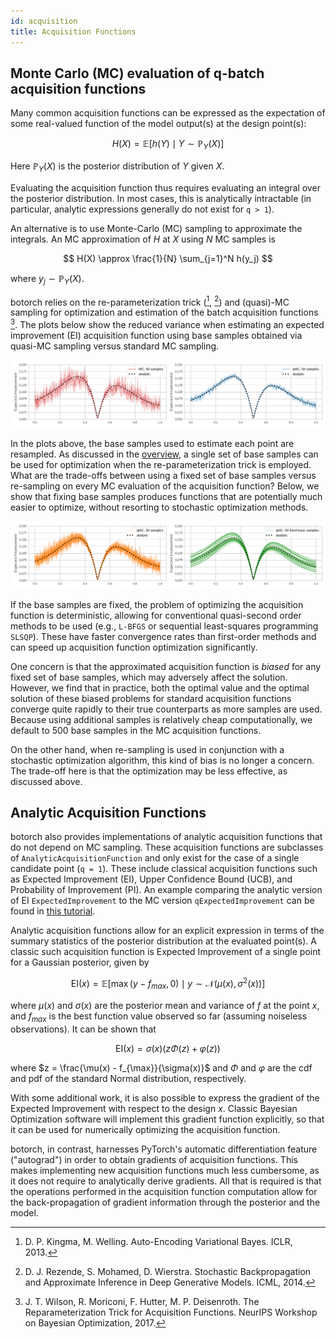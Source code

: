 ```yaml
---
id: acquisition
title: Acquisition Functions
---
```


## Monte Carlo (MC) evaluation of q-batch acquisition functions

Many common acquisition functions can be expressed as the expectation of some
real-valued function of the model output(s) at the design point(s):

$$ H(X) = \mathbb{E}\bigl[ h(Y) \mid Y \sim \mathbb{P}_Y(X) \bigr] $$

Here $\mathbb{P}_Y(X)$ is the posterior distribution of $Y$ given $X$.

Evaluating the acquisition function thus requires evaluating an integral over
the posterior distribution. In most cases, this is analytically intractable (in
particular, analytic expressions generally do not exist for `q > 1`).

An alternative is to use Monte-Carlo (MC) sampling to approximate the integrals.
An MC approximation of $H$ at $X$ using $N$ MC samples is

$$ H(X) \approx \frac{1}{N} \sum_{j=1}^N h(y_j) $$

where $y_j \sim \mathbb{P}_Y(X)$.

botorch relies on the re-parameterization trick ([^KingmaWelling2014], [^Rezende2014])
and (quasi)-MC sampling for optimization and estimation of the batch acquisition functions [^Wilson2017].
 The plots below show the reduced variance when estimating an expected improvement (EI) acquisition function using base
samples obtained via quasi-MC sampling versus standard MC sampling.

![MC_qMC](assets/EI_MC_qMC.png)

In the plots above, the base samples used to estimate each point are resampled.
As discussed in the [overview](./overview), a single set of base samples can be
used for optimization when the re-parameterization trick is employed. What are the
trade-offs between using a fixed set of base samples versus re-sampling on every
MC evaluation of the acquisition function? Below, we show that fixing base samples
produces functions that are potentially much easier to optimize, without resorting to
stochastic optimization methods.

![resampling_fixed](assets/EI_resampling_fixed.png)

If the base samples are fixed, the problem of optimizing the acquisition function
is deterministic, allowing for conventional quasi-second order methods to be used (e.g., `L-BFGS` or sequential
least-squares programming `SLSQP`). These have faster convergence rates than first-order
methods and can speed up acquisition function optimization significantly.

One concern is that the approximated acquisition function is *biased* for any
fixed set of base samples, which may adversely affect the solution. However, we find
that in practice, both the optimal value and the optimal solution of these biased problems
for standard acquisition functions converge quite rapidly to their true counterparts
as more samples are used. Because using additional samples is relatively cheap computationally,
we default to 500 base samples in the MC acquisition functions.

On the other hand, when re-sampling is used in conjunction with a stochastic
optimization algorithm, this kind of bias is no longer a concern. The trade-off here is that
the optimization may be less effective, as discussed above.

[^KingmaWelling2014]: D. P. Kingma, M. Welling. Auto-Encoding Variational Bayes.
ICLR, 2013.

[^Rezende2014]: D. J. Rezende, S. Mohamed, D. Wierstra. Stochastic
Backpropagation and Approximate Inference in Deep Generative Models. ICML, 2014.

[^Wilson2017]: J. T. Wilson, R. Moriconi, F. Hutter, M. P. Deisenroth. The Reparameterization Trick for Acquisition Functions. NeurIPS Workshop on Bayesian Optimization, 2017.

## Analytic Acquisition Functions

botorch also provides implementations of analytic acquisition functions that
do not depend on MC sampling. These acquisition functions are subclasses of
`AnalyticAcquisitionFunction` and only exist for the case of a single candidate point (`q = 1`). These
include classical acquisition functions such as Expected Improvement (EI),
Upper Confidence Bound (UCB), and Probability of Improvement (PI). An example
comparing the analytic version of EI `ExpectedImprovement` to the MC version
`qExpectedImprovement` can be found in [this tutorial](../tutorials/compare_mc_analytic_acquisition).

Analytic acquisition functions allow for an explicit expression in terms of the
summary statistics of the posterior distribution at the evaluated point(s).
A classic such acquisition function is Expected Improvement of a single point
for a Gaussian posterior, given by

$$ \text{EI}(x) = \mathbb{E}\bigl[
\max(y - f_{max}, 0) \mid y\sim \mathcal{N}(\mu(x), \sigma^2(x))
\bigr] $$

where $\mu(x)$ and $\sigma(x)$ are the posterior mean and variance of $f$ at the
point $x$, and $f_{max}$ is the best function value observed so far (assuming
noiseless observations). It can be shown that

$$ \text{EI}(x) = \sigma(x) \bigl( z \Phi(z) + \varphi(z) \bigr)$$

where $z = \frac{\mu(x) - f_{\max}}{\sigma(x)}$ and $\Phi$ and $\varphi$ are
the cdf and pdf of the standard Normal distribution, respectively.

With some additional work, it is also possible to express the gradient of
the Expected Improvement with respect to the design $x$. Classic Bayesian
Optimization software will implement this gradient function explicitly, so that
it can be used for numerically optimizing the acquisition function.

botorch, in contrast, harnesses PyTorch's automatic differentiation feature
("autograd") in order to obtain gradients of acquisition functions. This makes
implementing new acquisition functions much less cumbersome, as it does not
require to analytically derive gradients. All that is required is that the
operations performed in the acquisition function computation allow for the
back-propagation of gradient information through the posterior and the model.
